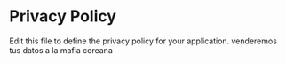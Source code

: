 # Privacy Policy

Edit this file to define the privacy policy for your application.
venderemos tus datos a la mafia coreana
